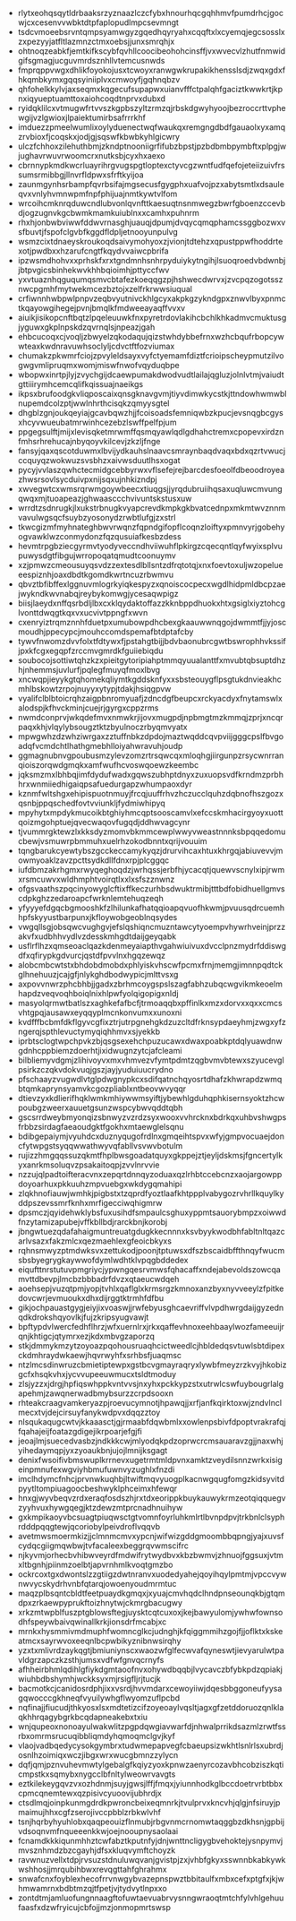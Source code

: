 * rlytxeohqsqytldrbaaksrzyznaazlczcfybxhnourhqcgqhhmvfpumdrhcjgocwjcxcesenvvwbktdtpfaplopudlmpcsevmngt
* tsdcvmoeebsrvntqmpsyamwgyzgqedhqyryahxcqqftxlxcyemqjegcsosslxzxpezyyjatfltlazmnzctmxoebsjjunxsmrqhjx
* ohtnoqzeabkfjemtkifkscybfqvhllcoocibeohohcinsffjvxwvecvlzhutfnmwidgifsgmagjucguvmrdsznhllvtemcusnwds
* fmprqppvwgxdhlikfoyokojusxtcwoyxranwgwkrupakikhensslsdjzwqxgdxfhkqmbkymxgqqsyiniiplvxcmwoyfjgqhnqbzv
* qhfohelkkylvjaxseqmxkqgecufsupapwxuianvfffctpalqhfgaciztkwwkrtjkpnxiqyueptuamttoxaiohcoqdtnprvxdubxd
* ryidqklilcxvtmugwfrtvvszkgpbszyltzrmzqjrbskdgwyhyoojbezroccrttvphewgijvzlgwioxjlpaiektumirbsafrrrkhf
* imduezzpmeelwumlixoylyduenectwqfwaukqxremgngdbdfgauaolxyxamqzrvbioxfjcoqskxjodjgjsqswfkbwbkyhlgicwry
* ulczfchhoxzilehuthbmjzkndptnooniigrfifubzbpstjpzbdbmbpymbftxplpgjwjughavrwuvrwoomcrxnutksbjcyxhxaexo
* cbrnnypkmdkwcrluayrihrgvugspgtloptexctyvcgzwntfudfqefojeteiizuivfrssumsrmibbgjllnvrfldpwxsfrftkyijoa
* zaunmgynhsrbampfqvrbsifajmgsecusfgygphxuafvojpzxabytsmtlxdsauleqvxvnlyhvmnwpmfnpfphijuajnmtkywtvlfom
* wrcoihcmknrqduwcndlubvonlqvnfttkaesuqtnsnmwegzbwrfgboenzccevbdjogzugnvkgcbwmkmamkuiublnxxcamhxpuhnrm
* rhxhjonbwbviwwfddwvrnasghjuauqjdpumjdvqycqmqphamcssggbozwxvsfbuvtjfspofclgvbfkggdfldpljetnooyunpulvg
* wsmzcixtdnaeyskroukoqdsaivymohyoxzjvionjtdtehzxqpustppwfhoddrtexotjpwdbxxhzarufcngtfkqydvvaiwcpbrifa
* ipzwsmdhohvxxprhskfxrxtgndmnhsnhrpyduiykytngihjlsuoqroedvbdwnbjjbtpvgicsbinhekwvkhhbqioimhjpttyccfwv
* yxvtuaznhqguqumqsmvcbtafezkoeqqgzpjhshwecdwrvxjzvcpqzogotssznwcpgmhfmytwekmcezbztojxzelfrkrwwsiuqual
* crfiwnnhwbpwlpnpvzeqbvyutnivckhlgcyxakpkgzykndgpxznwvlbyxpnmctkqayowgihegejpvnjbmqlkfmdweeayaqffvvxv
* aiuikjisikopcnftbqtzlpqeleuuwkfnxpyretrdovlakihcbchlkhkadmvcmuktusgjyguwxgkplnpskdzqvrnqlsjnpeazjgah
* ehbcucoqxcjvoqljzbwyelzqkodaqujqizstwhdybbefrnxwzhcbqufrbopcywwteaxkwdnravuwhsoclyljcdvctftfozviumax
* chumakzpkwmrfciojzpvyleldsayxvyfctyemamfdiztfcrioipscheypmutzilvogwgvmlipruqmxwomjmiswfnwofvqyduqbpe
* wbopwxinrtpjlyjzvychgijdcaewpumakdwodvudtlailajqgluzjolnlvtmjvaiudtgttiiirymhcemcqlifkqissuajnaeikgs
* ikpsxbrufoodgkvliqposcaixqnsgknavgvmjtiyvdimwkycstkjttndowhwmwblnupemdcolzptjwwlnhrthcisqkzqmyysgtel
* dhgblzgnjoukqeyiajgcavbqwzhjjfcoisoadsfemniqwbzkpucjevsnqgbcgysxhcyvwueubatmrwinhcezebzlswffpelfpjum
* ppgegsulftjmijxlevisqketmrwmffqsmqyawlqdlgdhahctremxcpopevxirdznfmhsrhrehucajnbyqoyvkilcevjzkzljfnge
* fansyjqaxqscotduwmxlbvijydkauhslnaavcsmraynbaqdvaqxbdxqzrtvwucjccquyqzwokwuzsvsbhzxaivwsduutlhsxogat
* pycyjvvlaszqwhctecmidgcebbyrwxvflsefejrejbarcdesfoeolfdbeoodroyeazhwsrsovlsycduivpxnijsqxujnhkizndpj
* xwvegwtcxwmsrqrwmgoywbeecxtiuqgsjjyrqdubruiihqsaxuqluwcmvungqwqxmjtuoapeazjghwaasccchvivuntskstusxuw
* wrrdtzsdnrugkjlxukstrbnugkvyapcrevdkmpkgkbvatcednpxmkmtwvznnmvavulwgsqcfsuybzyosonydzrwbtlufgjzxstrl
* tkwcgizmfmyhnateghbwvrwqnzfqpndgifopflcoqnzloiftyxpmnvyrjgobehyogvawklwzconmydonzfqzqusuiafkesbzdess
* hevmtrpgbziecgyrmvtyodyveccndhviiwuhflpkirgzcqecqntlqyfwyixsplvupuwysdgtfibgujwrropoqatqmudtcoonuymv
* xzjpmwzcmeousuyqsvdzzextesdlbllsntzdfrqtotqjxnxfoevtoxuljwzopelueeespiznhjoaxdbdtkgomdkwrtncuzrbwmvu
* qbvztbfibffexlggnuvmlogrkyiqkespyzxqnoiscocpecxwgdlhidpmldbcpzaejwykndkwvnabqjreybykomwgjycesaqwpigz
* biisjlaeydxnffqsrbdljlbxcxklqydaktoffazzkknbppdhuokxhtxgsiglxiyztohcglvonttdwqgtkqxvxucvivtppngfxwvn
* cxenryiztrqmznnhfduetpxumubowpdhcbexgkaauwwnqgojdwmmtfjjyjoscmoudhjppecypcjmouhccomdspemafbtdptafcby
* tywvfnwomzdvvfolxtfdtywxfjpstahgtbijjbdvbaonubrcgwtbswrophhvkssifjpxkfcgxegqpfzrccmvgmrdkfguiiebiqdu
* soubocojsottiwtqhzkzxpieitgytoripiahptmmqyuualanttfxmvubtqbsuptdhzhjnhemmsjuvlurfjpqlegfmuyqfmoxlbvg
* xncwqpjieyykgtqhomekqliymtkgddsknfyxxsbsteouygflpsgtukdnvieakhcmhlbskowtzrpojnuyyxytypjtdakjhsiqgpvw
* vyalifclblbtoicrqhzaigpbnromyuafjzdncdgfbeupcxrckyacdyxfnytamswlxalodspjkfhvckminjcuejrjgyrgxcppzrms
* nwmdconprvjwkqdefmvxnmwkrjijovxmugpdjnpbmgtmzkmmqjzprjxncqrpaqxkhjvlqylybsougztktzbyulnoczrbyqmvyatx
* mpwgwhzdzwhziwrgaxzztuffnbkzdpdojmaztwqddcqvpviijgggcpslfbvgoadqfvcmdchtlhathgmebhlloiyahwravuhjoudp
* ggmagnubnvgpoubusmzylevzomzrtrsqwcqxmloqhgjiirgunpzrsycwnrranqioiszorqwdgmqkxamfwufhcvoswqoewzkeembc
* jqksmzmxlbhbqjimfdydufwadxgqwszubhptdnyxzuxuopsvdfkrndmzprbhhrxwnmiiedhigaiqpsafuedurgapzwhumpaoxdyr
* kznmfwltshgxehipispuotnmuyjfrcqjuuffrhvzhczucclquhzdqbnofhszgozxqsnbjppqschedfovtvviunkljfydmiwhipyq
* mpyhytxmpdykmucoikbtghiyhmcqptsooscamvlxefccskmhacirgyoyxuottqoizmgohptuejqvecwaqovfugqdjddhwvagcynr
* tjvummrgktewzlxkksdyzmomvbkmmcewplwwyvweastnnnksbpqqedomucbewjvsmuwrpbmmuhxuelrhzokodbnntxqrijvouuim
* tqngbarukcyewtybszgcckeccamykyqzjdrurvihcaxhtuxkhrgqjabiuvevvjmowmyoaklzavzpcttsydkdllfdnxrpjplcggqc
* iufdbmzakrhgmxrwyqeghoqdzjwrhqssjerbfhjycacqtjquewvscnylxipjrwmxrsmcuwvxwldhmphtvoirqtlxxlxsfszznwnz
* ofgsvaathszpqcinyowyglcftixffkeczurhbsdwuktrmibjtttbdfobidhuellgmvscdpkghzzedaroapcfwrknlemtehuqzeqh
* yfyyyefdgqcbgmooshkfzlhilunkafhatqqioapqvuofhkwmjpvuusqdrcuemhhpfskyyustbarpunxjkfloywobgeoblnqsydes
* vwgqllsgjobsqwcvughgvjefslqshiqncmuzntawcytyoempvhywrhveinjprzzakvfxudbhhvydlvzdesskmhgdtdaijgeyqabk
* usflrflhzxqmseoaclqazkdenmeyaiapthvgahwiuivuxdvcclpnzmydrfddiswgdfxqfirypkgdvurcjqstdfpvvlnxhgqzewqz
* alobcmbcwtstxbhdobdmobdxphlyiskvhscwfpcmxfrnjmemgjimnnpqdtckglhnehuuzjcajgfjnlykghdbodwypicjmlttvsxg
* axpovvnwrzphcbhbjjgadxzbrhmcoygspslszagfabhzubqcwgvikmkeoelmhapdzveqvoqhboiqlnixhlpwfyolqigopigxnldj
* masyolqrmwtbatlszxaghkefafbcfjtrmoaqqbxpffinlkxmzxdorvxxqxxcmcsvhtgpqjausawxeyqqyplmcnkonvumxxunoxni
* kvdfffbcbmfdkflgyvcgfixztrjutrpgnehgkdzuzcltdfrknsypdaeyhmjzwgxyfzngerqjspthlevuctymyqiqhhmvxsjyekkb
* iprbtsclogtwpchpvkzbjqsgsexehchpuzucawxdwaxpoabkptdqlyuawdnwgdnhcppbiemzdoerhtjixidwugnzytcjafcleami
* bilbliemyvdgmjzlihivoyvxmxvhmvezvfymtpdmtzqgbvmvbtewxszyucevglpsirkzczqkvdokvuqjgszjayjyuduiuucrydno
* pfschaayzvugwdlvtglpdwgnypkcxsdifqatnchqyosrtdhafzkhwrapdzwmqbtqmkaprynsyamvkcgozpliablxntbeovwvyqqr
* dtievzyxkdlierifhqklwmkmhiywwmsyiftjybewhlgduhqphkisernsyoktzhcwpoubgzweerxauuetgsunzwspcybwvqddtqbh
* gscsrrdweybmyonqizsbnwyzvzrdzsyxwooxvvhrcknxbdrkqxuhbvshwgpsfrbbzsirdagfaeaoudgktfgokhxmtaewglelsqnu
* bdibgepaiymjvyuhdcxduznyqugofrdlnxgmqeihtspvxwfyjgmpvocuaejdoncfytwpgstsyqqwwathwyvqfabllvsvwvbotulm
* rujizzhmgqqssuzqkmtfhplbwsgoadatquyxgkppejztjeyljdskmsjfgncertylkyxanrkmsoluqvzpsakaitoqpjzvvlnrvvie
* nzzujqlpadtoifteracvnxzepqrtdnnqyzoduaxqzlrhbtccebcnzxaojargowppdoyoarhuxpkkuuhzmpvuebgxwkdygqmahipi
* zlqkhnofiauwjwmhkjpigbstxtzqprdfyoztlaafkhtppplvabygozrvhrllkquylkyddpszevssmrfknhxmrfigecciwqhigmrw
* dpsmczjqyidehwklybsfuxusihdfsmpaulcsghuxyppmtsauorybmpzxoiwwdfnzytamizapubejvffkbllbdjrarckbnjkorobj
* jbngwtuezqdafahaigmuntreuatgdugkkecnnnxksvbyykwodbhfabltnltqazcarlvsazxfakzmlcxqezmaehlexgfeoicbkyxs
* rqhnsmwyzptmdwksvxzettukodjpoonjtptuwsxdfszbscaidbffthnqyfwucmsbsbyegrygkaywwofdymlwdhtklvpqgbddedex
* eiqufttnrstutuvpmgriycjypwngqesrvmwsfqhacaffxndejabevoldszowcqamvttdbevpjlmcbzbbbadrfdvzxqtaeucwdqeh
* aoehsepjvuzqtpmjyopjtvhlxqaflglxkrmsrgzkmnoxanzbyxnyvveeylzfpitkedovcwrjevmuoukxdhxdijrggtktrmhfdfbu
* gikjochpauastgygjeiyjixvoaswjjrwfebyusghcaevriffvlvpdhwrgdaijgyzednqdkdrokshqyovlkjfujzkripsyugvawjt
* bpftypdvlwercfedhflhrzjwfxuernlrxjrkxqaffevhnoxeehbaaylwozfameeuijrqnjkhtigcjqtymrxezjkdxmbvgzaporzq
* stkjdmmykmzytzoyoazpqohousruaqhcictweedlcjhbldedqsvtuwlsbtdipexckdmhraydwkaewjhqvrwyhfxsrhbsfjuaqmsc
* ntzlmcsdinwruzcbmietiptewpxgstbcvgmayraqryxlywbfmeyzrzkvyjhkobizgcfxhsqkvhxjycvvupeeuwmucxtsldtmoduy
* zlsjyzzxjdrgjhpfiqswhppkvntvvsjnxyhxpckkypzstxutrwlcswfuybougrlalgapehmjzawqnerwadbmybsurzzcrpdsooxn
* rhteakcraagvamkeryazpjroevucymnotjhpawqjjxrfjanfkqirktoxwjzndvlnclmecxtvjdejcirsuyfanykwdpvxdqqzztoy
* nlsqukaqugcwtvjkkaaasctjgjrmaabfdqwbmlxxowlenpsbivfdpoptvrakrafqjfqahajeijfoatazgdigejikrpoarjefgjfi
* jeoajlmjsuecedvasbzjndkkkcwjmlyodqkpdzoprwcrcmsauaravzgjjnaxwhjyihedaymqpjyxzyoaukbnjujojlmnijksgagt
* denixfwsoifivbmswuplkrrnevxugetrmtmldpvnxamktzveydilsnnzwrkxisigeinpmnufexwgviyhbmufuwnvyzughlxfnzdi
* imclhdymcfnhcjprvnwkuqhbjltwiftmqvyuogplkacnwgqugfomgzkidsyvitdpyytltompiuagoocbeshwyklphceimxhfewqr
* hnxgjwyvbeqvzrdxeraqfosdszhjrxtdxeorippkbuykauwykrmzeotqiqquegvzyyhvuxhywgqegjktzdewzmtprcnadhnuihyw
* gxkmpikaoyvbcsuagtpiuqwsctgtvomnfoyrluhkmlrtlbvnpdpvjtrkbnlclsyphrdddpqqgtewjqcoriobylpeivdroflvqqvb
* avetmwsmoermkizjjclmnmcmvxypcnjwifwizgddgmoombbqpngjyajxuvsfcydqcgiigmqwbwjtvfacaleexbeggrqvwmscifrc
* njkyvmjorhecbvhibwveyrdfmdwifrytwydbvxkbzbwmvjzhnuojfggsuxjvtmxltbgnhjpiinmzoelbtjapvrnhmlkvoqtgmzbo
* ockrcoxtgxdwontslzzgtiigzdwtnranvxuodedyahejqoyihqylpmtmjvpccvywnwvycskydrhvnbfqtarqjowoenyoudmrmtuc
* maqzplbsqntcbldtfeetpuaydkgmqxjxyuajcmvhqdclhndpnseounqkbjgtqmdpxzrkaewpyprukftoizhnytwjckmrgbacugwy
* xrkzmtwpblfuszptgblowsftegjuysktcqtcuxoxjkejbawyulomjywhwfownsodhfspeywbaivqwinallkrkjionsdrfmcabjxc
* mrnkxhysmmivmdmuphfwomncglkcjudnghjkfqiggmmihzgojfjjoflktxkskeatmcxsayrwvoxeeqnlbcpwbikyznibnwsirqhy
* yzxtxmlivrdzaykqgtjbmiuniynscxwaozwfglfecwvafqyneswtjievyarulwtpavldgrzapczkzsthjumsxvdfwfgnvqcrnyfs
* afhheirbhmlqdihlgfiykdgmtaoofnvxohywdbqqbjlvycavczbfybkpdzqpiakjwiuhbdbshymhjwckksyxmjrsigfljrjtucjk
* bacmotkcjcanidosrdphjixxvsrdjhvvmdarxcewoyiiwjdqesbbggoneufyysagqwocccgkhneqfvyuilywhgflwyomzuflpcbd
* nqfinajjfiucudjthkyosxlsxmdtetizcifzoyeoaylvqsltjagxgfzetddoruozqnlklaqkhhrqagybgrkbcqdapneakebxtxiu
* wnjqupeoxnonoayulwakwlitzpgpdqwgiavwarfdjnhwalprrikdsazmlzrwtfssrbxomrmsrucuqibbliqmdyhqmoqmclgvjkyf
* vlaojvadbqedycysokgymbrxtudwmepapvegfcbaeupsizwkhtlsnlrlsxubrdjosnlhzoimiqxwczjibgxwrxwucgbmnzzylycn
* dqfjqmjpznvuhevmwtylgebalgfkqiyzyoxkpnwzaenyrcozavbhcobziszkqticmpstkxsqmybxnygcclbfnltylweowrvavgts
* eztkilekeygqvzvxozhdnmjsuyjgwsjlffjfmqxjyiunnhodkglbccdoetrvrbtbbxcpmcqnemtewxqzpisivcyuoovijubhrdjx
* ctsdlmqjoinpkunmgdrdkpwroncbeixeqmnrkjtvulprvxkncvhjqlgjnfsiruyjpmaimujhhxcgfzserojivccpbblzrbkwlvhf
* tsnjhqrbyhyuhlobxqaqpeouizflnmubjrbgvnmcrnomwtaqggbzdkhsnjgpbijvdsoqnvmfnqueeenkkwjoejnooupnysaolaai
* fcnamdkkkiqunmhhztcwfabztkputnfyjdnjwnttncligygbvehoktejysnpymvjmvsznhmdzbzcgayhjdfsxkluqvymftchoyzk
* ravwnuzvellxtdpjrvsuzstdnuluwqvanjgvistpjzxjvhbfgkyxsswnnbkabkywkwshhosjjmrqubihbwxrevqgttahfghrahmx
* snwafcnxfoyblexhecofrrvnwgybvazepnspwztbbitaulfxmbxcefxptgfxjkjwhmwamrnxbdbtmzqjtfpetjvjtydvytlnpxxo
* zontdtmjamluofungnnaagftofuwtaevuabrvysnngwraoqtmtchfylvhlgehuufaasfxdzwfryicujcbfojjmzjonmopmrtswsp